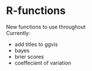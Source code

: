# R-functions

New functions to use throughout   
Currently:   
- add titles to ggvis   
- bayes   
- brier scores   
- coeffecient of variation
